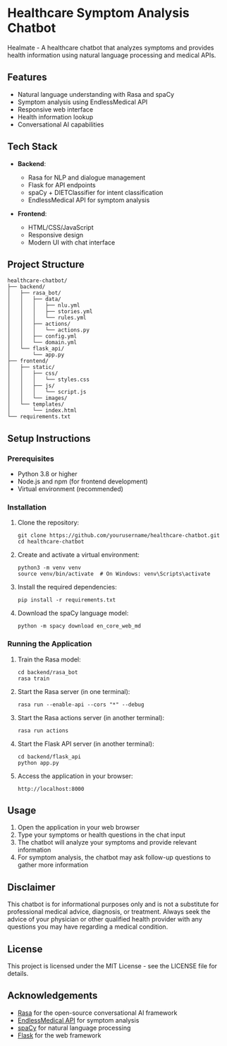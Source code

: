 # Healthcare Symptom Analysis Chatbot

Healmate - A healthcare chatbot that analyzes symptoms and provides health information using natural language processing and medical APIs.

## Features

- Natural language understanding with Rasa and spaCy
- Symptom analysis using EndlessMedical API
- Responsive web interface
- Health information lookup
- Conversational AI capabilities

## Tech Stack

- **Backend**:
  - Rasa for NLP and dialogue management
  - Flask for API endpoints
  - spaCy + DIETClassifier for intent classification
  - EndlessMedical API for symptom analysis

- **Frontend**:
  - HTML/CSS/JavaScript
  - Responsive design
  - Modern UI with chat interface

## Project Structure

```
healthcare-chatbot/
├── backend/
│   ├── rasa_bot/
│   │   ├── data/
│   │   │   ├── nlu.yml
│   │   │   ├── stories.yml
│   │   │   └── rules.yml
│   │   ├── actions/
│   │   │   └── actions.py
│   │   ├── config.yml
│   │   └── domain.yml
│   └── flask_api/
│       └── app.py
├── frontend/
│   ├── static/
│   │   ├── css/
│   │   │   └── styles.css
│   │   ├── js/
│   │   │   └── script.js
│   │   └── images/
│   └── templates/
│       └── index.html
└── requirements.txt
```

## Setup Instructions

### Prerequisites

- Python 3.8 or higher
- Node.js and npm (for frontend development)
- Virtual environment (recommended)

### Installation

1. Clone the repository:
   ```
   git clone https://github.com/yourusername/healthcare-chatbot.git
   cd healthcare-chatbot
   ```

2. Create and activate a virtual environment:
   ```
   python3 -m venv venv
   source venv/bin/activate  # On Windows: venv\Scripts\activate
   ```

3. Install the required dependencies:
   ```
   pip install -r requirements.txt
   ```

4. Download the spaCy language model:
   ```
   python -m spacy download en_core_web_md
   ```

### Running the Application

1. Train the Rasa model:
   ```
   cd backend/rasa_bot
   rasa train
   ```

2. Start the Rasa server (in one terminal):
   ```
   rasa run --enable-api --cors "*" --debug
   ```

3. Start the Rasa actions server (in another terminal):
   ```
   rasa run actions
   ```

4. Start the Flask API server (in another terminal):
   ```
   cd backend/flask_api
   python app.py
   ```

5. Access the application in your browser:
   ```
   http://localhost:8000
   ```

## Usage

1. Open the application in your web browser
2. Type your symptoms or health questions in the chat input
3. The chatbot will analyze your symptoms and provide relevant information
4. For symptom analysis, the chatbot may ask follow-up questions to gather more information

## Disclaimer

This chatbot is for informational purposes only and is not a substitute for professional medical advice, diagnosis, or treatment. Always seek the advice of your physician or other qualified health provider with any questions you may have regarding a medical condition.

## License

This project is licensed under the MIT License - see the LICENSE file for details.

## Acknowledgements

- [Rasa](https://rasa.com/) for the open-source conversational AI framework
- [EndlessMedical API](https://endlessmedical.com/) for symptom analysis
- [spaCy](https://spacy.io/) for natural language processing
- [Flask](https://flask.palletsprojects.com/) for the web framework